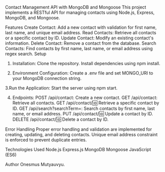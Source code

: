 Contact Management API with MongoDB and Mongoose
This project implements a RESTful API for managing contacts using Node.js, Express, MongoDB, and Mongoose.

Features
Create Contact: Add a new contact with validation for first name, last name, and unique email address.
Read Contacts: Retrieve all contacts or a specific contact by ID.
Update Contact: Modify an existing contact's information.
Delete Contact: Remove a contact from the database.
Search Contacts: Find contacts by first name, last name, or email address using regex search.
Setup

1. Installation:
Clone the repository.
Install dependencies using npm install.

2. Environment Configuration:
Create a .env file and set MONGO_URI to your MongoDB connection string.

3.Run the Application:
Start the server using npm start.

4. Endpoints:
POST /api/contact: Create a new contact.
GET /api/contact: Retrieve all contacts.
GET /api/contact/:id: Retrieve a specific contact by ID.
GET /api/search?searchTerm=<term>: Search contacts by first name, last name, or email address.
PUT /api/contact/:id: Update a contact by ID.
DELETE /api/contact/:id: Delete a contact by ID.

Error Handling
Proper error handling and validation are implemented for creating, updating, and deleting contacts.
Unique email address constraint is enforced to prevent duplicate entries.

Technologies Used
Node.js
Express.js
MongoDB
Mongoose
JavaScript (ES6)

Author
Onesmus Mutyauvyu.
